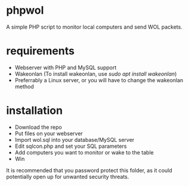 # phpwol
A simple PHP script to monitor local computers and send WOL packets.

# requirements
* Webserver with PHP and MySQL support
* Wakeonlan (To install wakeonlan, use *sudo apt install wakeonlan*)
* Preferrably a Linux server, or you will have to change the wakeonlan method

# installation
* Download the repo
* Put files on your webserver
* Import wol.sql into your database/MySQL server
* Edit sqlcon.php and set your SQL parameters
* Add computers you want to monitor or wake to the table
* Win

It is recommended that you password protect this folder, as it could potentially open up for unwanted security threats.
